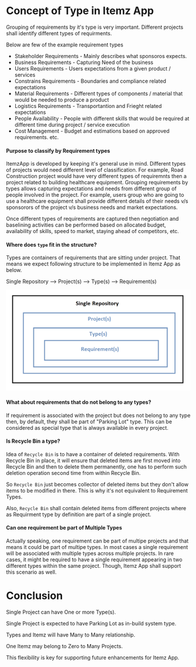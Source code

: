 ﻿# Concept of Type in Itemz App

Grouping of requirements by it's type is very important. Different projects shall identify different types of requirments.

Below are few of the example requirement types

* Stakeholder Requirements - Mainly describes what sponsoros expects.
* Business Requirements - Capturing Need of the business
* Users Requirements - Users expectations from a given product / services
* Constrains Requirements - Boundaries and compliance related expectations
* Material Requirements - Different types of components / material that would be needed to produce a product
* Logistics Requirements - Transportantion and Frieght related expectations
* People Availability - People with different skills that would be required at different time during project / service execution
* Cost Management - Budget and estimations based on approved requirements.
etc. 

#### Purpose to classify by Requirement types

ItemzApp is developed by keeping it's general use in mind. Different types of projects would need different level of classification. For example, Road Construction project would have very different types of requiremnts then a project related to building healthcare equipment. Grouping requirements by types allows capturing expectations and needs from different group of people involved in the project. For example, users group who are going to use a healthcare equipment shall provide different details of their needs v/s sponsorors of the project v/s business needs and market expectations. 

Once different types of requirements are captured then negotiation and baselining activities can be performed based on allocated budget, availability of skills, speed to market, staying ahead of competitors, etc. 

#### Where does `type` fit in the structure?

Types are containers of requirements that are sitting under project. That means we expect following structure to be implemented in Itemz App as below.

Single Repository --> Project(s) --> Type(s) --> Requirement(s)

![Concept Of Type](./ConceptOfType.png)

#### What about requirements that do not belong to any types?

If requirement is associated with the project but does not belong to any type then, by default, they shall be part of "Parking Lot" type. This can be considered as special type that is always available in every project.

#### Is Recycle Bin a type?

Idea of `Recycle Bin` is to have a container of deleted requirements. With Recycle Bin in place, it will ensure that deleted items are first moved into Recycle Bin and then to delete them permanently, one has to perform such deletion operation second time from within Recycle Bin. 

So `Recycle Bin` just becomes collector of deleted items but they don't allow items to be modified in there. This is why it's not equivalent to Requirement Types.

Also, `Recycle Bin` shall contain deleted items from different projects where as Requirment type by definition are part of a single project. 

#### Can one requirement be part of Multiple Types

Actually speaking, one requirement can be part of multipe projects and that means it could be part of multipe types. In most cases a single requirement will be associated with multiple types across multiple projects. In rare cases, it might be required to have a single requirement appearing in two different types within the same project. Though, Itemz App shall support this scenario as well.

# Conclusion

Single Project can have One or more Type(s).

Single Project is expected to have Parking Lot as in-build system type.

Types and Itemz will have Many to Many relationship.

One Itemz may belong to Zero to Many Projects.

This flexibility is key for supporting future enhancements for Itemz App.











 
